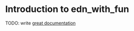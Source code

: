 # Introduction to edn_with_fun

TODO: write [great documentation](http://jacobian.org/writing/what-to-write/)
